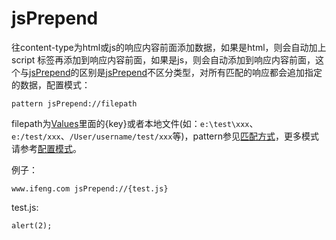 # jsPrepend

往content-type为html或js的响应内容前面添加数据，如果是html，则会自动加上 script 标签再添加到响应内容前面，如果是js，则会自动添加到响应内容前面，这个与[jsPrepend](jsPrepend.html)的区别是[jsPrepend](jsPrepend.html)不区分类型，对所有匹配的响应都会追加指定的数据，配置模式：

	pattern jsPrepend://filepath
	
filepath为[Values](http://local.whistlejs.com/#values)里面的{key}或者本地文件(如：`e:\test\xxx`、`e:/test/xxx`、`/User/username/test/xxx`等)，pattern参见[匹配方式](../pattern.html)，更多模式请参考[配置模式](../mode.html)。

例子：

	www.ifeng.com jsPrepend://{test.js}
	
test.js:

	alert(2);
